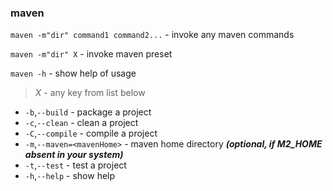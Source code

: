 ### maven

`maven -m"dir" command1 command2...` - invoke any maven commands

`maven -m"dir" X` - invoke maven preset

`maven -h` - show help of usage

> _X_ - any key from list below

* `-b`,`--build` - package a project
* `-c`,`--clean` - clean a project
* `-C`,`--compile` - compile a project
* `-m`,`--maven=<mavenHome>` - maven home directory _**(optional, if M2_HOME absent in your system)**_
* `-t`,`--test` - test a project
* `-h`,`--help` - show help